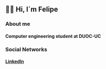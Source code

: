 ## 👋🏻 **Hi, I´m Felipe**
### **About me**
#### Computer engineering student at DUOC-UC
### **Social Networks**
#### [LinkedIn](https://www.linkedin.com/in/felandres/ "LinkedIn")
